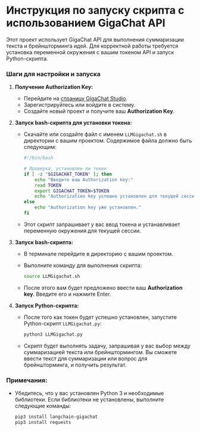# Инструкция по запуску скрипта с использованием GigaChat API

Этот проект использует GigaChat API для выполнения суммаризации текста и брейншторминга идей. Для корректной работы требуется установка переменной окружения с вашим токеном API и запуск Python-скрипта.

### Шаги для настройки и запуска

1. **Получение Authorization Key:**
   - Перейдите на [страницу GigaChat Studio](https://developers.sber.ru/studio/).
   - Зарегистрируйтесь или войдите в систему.
   - Создайте новый проект и получите ваш **Authorization Key**.

2. **Запуск bash-скрипта для установки токена:**
   - Скачайте или создайте файл с именем `LLMGigachat.sh` в директории с вашим проектом. Содержимое файла должно быть следующим:

     ```bash
     #!/bin/bash

     # Проверка, установлен ли токен
     if [ -z "$GIGACHAT_TOKEN" ]; then
         echo "Введите ваш Authorization key:"
         read TOKEN
         export GIGACHAT_TOKEN=$TOKEN
         echo "Authorization key успешно установлен для текущей сессии."
     else
         echo "Authorization key уже установлен."
     fi
     ```

   - Этот скрипт запрашивает у вас ввод токена и устанавливает переменную окружения для текущей сессии.

3. **Запуск bash-скрипта:**
   - В терминале перейдите в директорию с вашим проектом.
   - Выполните команду для выполнения скрипта:
     
     ```bash
     source LLMGigachat.sh
     ```

   - После этого вам будет предложено ввести ваш **Authorization key**. Введите его и нажмите Enter.

4. **Запуск Python-скрипта:**
   - После того как токен будет успешно установлен, запустите Python-скрипт `LLMGigachat.py`:

     ```bash
     python3 LLMGigachat.py
     ```

   - Скрипт будет выполнять задачу, запрашивая у вас выбор между суммаризацией текста или брейнштормингом. Вы сможете ввести текст для суммаризации или вопрос для брейншторминга, и получить результат.

### Примечания:
- Убедитесь, что у вас установлен Python 3 и необходимые библиотеки. Если библиотеки не установлены, выполните следующие команды:

  ```bash
  pip3 install langchain-gigachat
  pip3 install requests
